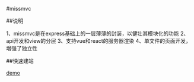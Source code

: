 #missmvc

##说明

1、missmvc是在express基础上的一层薄薄的封装，以健壮其模块化的功能
2、api开发和view的分层
3、支持vue和react的服务器渲染
4、单文件的页面开发，增强了独立性

##快速建站

[demo](https://github.com/missmvc-demo.git)

